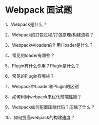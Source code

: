 # Webpack 面试题

1、Webpack是什么？

2、Webpack的打包过程/打包原理/构建流程？ 

3、Webpack中loader的作用/ loader是什么？

4、常见的loader有哪些？

5、Plugin有什么作用？Plugin是什么？

6、常见的Plugin有哪些？

7、Webpack中Loader和Plugin的区别

8、如何利用webpack来优化前端性能？

9、Webpack如何配置压缩代码？压缩了什么？

10、如何提高webpack的构建速度？ 
